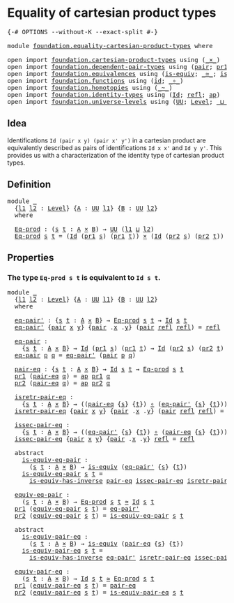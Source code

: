# Equality of cartesian product types

<pre class="Agda"><a id="48" class="Symbol">{-#</a> <a id="52" class="Keyword">OPTIONS</a> <a id="60" class="Pragma">--without-K</a> <a id="72" class="Pragma">--exact-split</a> <a id="86" class="Symbol">#-}</a>

<a id="91" class="Keyword">module</a> <a id="98" href="foundation.equality-cartesian-product-types.html" class="Module">foundation.equality-cartesian-product-types</a> <a id="142" class="Keyword">where</a>

<a id="149" class="Keyword">open</a> <a id="154" class="Keyword">import</a> <a id="161" href="foundation.cartesian-product-types.html" class="Module">foundation.cartesian-product-types</a> <a id="196" class="Keyword">using</a> <a id="202" class="Symbol">(</a><a id="203" href="foundation-core.cartesian-product-types.html#590" class="Function Operator">_×_</a><a id="206" class="Symbol">)</a>
<a id="208" class="Keyword">open</a> <a id="213" class="Keyword">import</a> <a id="220" href="foundation.dependent-pair-types.html" class="Module">foundation.dependent-pair-types</a> <a id="252" class="Keyword">using</a> <a id="258" class="Symbol">(</a><a id="259" href="foundation-core.dependent-pair-types.html#588" class="InductiveConstructor">pair</a><a id="263" class="Symbol">;</a> <a id="265" href="foundation-core.dependent-pair-types.html#605" class="Field">pr1</a><a id="268" class="Symbol">;</a> <a id="270" href="foundation-core.dependent-pair-types.html#617" class="Field">pr2</a><a id="273" class="Symbol">)</a>
<a id="275" class="Keyword">open</a> <a id="280" class="Keyword">import</a> <a id="287" href="foundation.equivalences.html" class="Module">foundation.equivalences</a> <a id="311" class="Keyword">using</a> <a id="317" class="Symbol">(</a><a id="318" href="foundation-core.equivalences.html#1556" class="Function">is-equiv</a><a id="326" class="Symbol">;</a> <a id="328" href="foundation-core.equivalences.html#1621" class="Function Operator">_≃_</a><a id="331" class="Symbol">;</a> <a id="333" href="foundation-core.equivalences.html#3013" class="Function">is-equiv-has-inverse</a><a id="353" class="Symbol">)</a>
<a id="355" class="Keyword">open</a> <a id="360" class="Keyword">import</a> <a id="367" href="foundation.functions.html" class="Module">foundation.functions</a> <a id="388" class="Keyword">using</a> <a id="394" class="Symbol">(</a><a id="395" href="foundation-core.functions.html#322" class="Function">id</a><a id="397" class="Symbol">;</a> <a id="399" href="foundation-core.functions.html#420" class="Function Operator">_∘_</a><a id="402" class="Symbol">)</a>
<a id="404" class="Keyword">open</a> <a id="409" class="Keyword">import</a> <a id="416" href="foundation.homotopies.html" class="Module">foundation.homotopies</a> <a id="438" class="Keyword">using</a> <a id="444" class="Symbol">(</a><a id="445" href="foundation-core.homotopies.html#627" class="Function Operator">_~_</a><a id="448" class="Symbol">)</a>
<a id="450" class="Keyword">open</a> <a id="455" class="Keyword">import</a> <a id="462" href="foundation.identity-types.html" class="Module">foundation.identity-types</a> <a id="488" class="Keyword">using</a> <a id="494" class="Symbol">(</a><a id="495" href="foundation-core.identity-types.html#1767" class="Datatype">Id</a><a id="497" class="Symbol">;</a> <a id="499" href="foundation-core.identity-types.html#1820" class="InductiveConstructor">refl</a><a id="503" class="Symbol">;</a> <a id="505" href="foundation-core.identity-types.html#4003" class="Function">ap</a><a id="507" class="Symbol">)</a>
<a id="509" class="Keyword">open</a> <a id="514" class="Keyword">import</a> <a id="521" href="foundation.universe-levels.html" class="Module">foundation.universe-levels</a> <a id="548" class="Keyword">using</a> <a id="554" class="Symbol">(</a><a id="555" href="foundation-core.universe-levels.html#235" class="Primitive">UU</a><a id="557" class="Symbol">;</a> <a id="559" href="Agda.Primitive.html#597" class="Postulate">Level</a><a id="564" class="Symbol">;</a> <a id="566" href="Agda.Primitive.html#810" class="Primitive Operator">_⊔_</a><a id="569" class="Symbol">)</a>
</pre>
## Idea

Identifications `Id (pair x y) (pair x' y')` in a cartesian product are equivalently described as pairs of identifications `Id x x'` and `Id y y'`. This provides us with a characterization of the identity type of cartesian product types.

## Definition

<pre class="Agda"><a id="847" class="Keyword">module</a> <a id="854" href="foundation.equality-cartesian-product-types.html#854" class="Module">_</a>
  <a id="858" class="Symbol">{</a><a id="859" href="foundation.equality-cartesian-product-types.html#859" class="Bound">l1</a> <a id="862" href="foundation.equality-cartesian-product-types.html#862" class="Bound">l2</a> <a id="865" class="Symbol">:</a> <a id="867" href="Agda.Primitive.html#597" class="Postulate">Level</a><a id="872" class="Symbol">}</a> <a id="874" class="Symbol">{</a><a id="875" href="foundation.equality-cartesian-product-types.html#875" class="Bound">A</a> <a id="877" class="Symbol">:</a> <a id="879" href="foundation-core.universe-levels.html#235" class="Primitive">UU</a> <a id="882" href="foundation.equality-cartesian-product-types.html#859" class="Bound">l1</a><a id="884" class="Symbol">}</a> <a id="886" class="Symbol">{</a><a id="887" href="foundation.equality-cartesian-product-types.html#887" class="Bound">B</a> <a id="889" class="Symbol">:</a> <a id="891" href="foundation-core.universe-levels.html#235" class="Primitive">UU</a> <a id="894" href="foundation.equality-cartesian-product-types.html#862" class="Bound">l2</a><a id="896" class="Symbol">}</a>
  <a id="900" class="Keyword">where</a>
  
  <a id="911" href="foundation.equality-cartesian-product-types.html#911" class="Function">Eq-prod</a> <a id="919" class="Symbol">:</a> <a id="921" class="Symbol">(</a><a id="922" href="foundation.equality-cartesian-product-types.html#922" class="Bound">s</a> <a id="924" href="foundation.equality-cartesian-product-types.html#924" class="Bound">t</a> <a id="926" class="Symbol">:</a> <a id="928" href="foundation.equality-cartesian-product-types.html#875" class="Bound">A</a> <a id="930" href="foundation-core.cartesian-product-types.html#590" class="Function Operator">×</a> <a id="932" href="foundation.equality-cartesian-product-types.html#887" class="Bound">B</a><a id="933" class="Symbol">)</a> <a id="935" class="Symbol">→</a> <a id="937" href="foundation-core.universe-levels.html#235" class="Primitive">UU</a> <a id="940" class="Symbol">(</a><a id="941" href="foundation.equality-cartesian-product-types.html#859" class="Bound">l1</a> <a id="944" href="Agda.Primitive.html#810" class="Primitive Operator">⊔</a> <a id="946" href="foundation.equality-cartesian-product-types.html#862" class="Bound">l2</a><a id="948" class="Symbol">)</a>
  <a id="952" href="foundation.equality-cartesian-product-types.html#911" class="Function">Eq-prod</a> <a id="960" href="foundation.equality-cartesian-product-types.html#960" class="Bound">s</a> <a id="962" href="foundation.equality-cartesian-product-types.html#962" class="Bound">t</a> <a id="964" class="Symbol">=</a> <a id="966" class="Symbol">(</a><a id="967" href="foundation-core.identity-types.html#1767" class="Datatype">Id</a> <a id="970" class="Symbol">(</a><a id="971" href="foundation-core.dependent-pair-types.html#605" class="Field">pr1</a> <a id="975" href="foundation.equality-cartesian-product-types.html#960" class="Bound">s</a><a id="976" class="Symbol">)</a> <a id="978" class="Symbol">(</a><a id="979" href="foundation-core.dependent-pair-types.html#605" class="Field">pr1</a> <a id="983" href="foundation.equality-cartesian-product-types.html#962" class="Bound">t</a><a id="984" class="Symbol">))</a> <a id="987" href="foundation-core.cartesian-product-types.html#590" class="Function Operator">×</a> <a id="989" class="Symbol">(</a><a id="990" href="foundation-core.identity-types.html#1767" class="Datatype">Id</a> <a id="993" class="Symbol">(</a><a id="994" href="foundation-core.dependent-pair-types.html#617" class="Field">pr2</a> <a id="998" href="foundation.equality-cartesian-product-types.html#960" class="Bound">s</a><a id="999" class="Symbol">)</a> <a id="1001" class="Symbol">(</a><a id="1002" href="foundation-core.dependent-pair-types.html#617" class="Field">pr2</a> <a id="1006" href="foundation.equality-cartesian-product-types.html#962" class="Bound">t</a><a id="1007" class="Symbol">))</a>
</pre>
## Properties

### The type `Eq-prod s t` is equivalent to `Id s t`.

<pre class="Agda"><a id="1093" class="Keyword">module</a> <a id="1100" href="foundation.equality-cartesian-product-types.html#1100" class="Module">_</a>
  <a id="1104" class="Symbol">{</a><a id="1105" href="foundation.equality-cartesian-product-types.html#1105" class="Bound">l1</a> <a id="1108" href="foundation.equality-cartesian-product-types.html#1108" class="Bound">l2</a> <a id="1111" class="Symbol">:</a> <a id="1113" href="Agda.Primitive.html#597" class="Postulate">Level</a><a id="1118" class="Symbol">}</a> <a id="1120" class="Symbol">{</a><a id="1121" href="foundation.equality-cartesian-product-types.html#1121" class="Bound">A</a> <a id="1123" class="Symbol">:</a> <a id="1125" href="foundation-core.universe-levels.html#235" class="Primitive">UU</a> <a id="1128" href="foundation.equality-cartesian-product-types.html#1105" class="Bound">l1</a><a id="1130" class="Symbol">}</a> <a id="1132" class="Symbol">{</a><a id="1133" href="foundation.equality-cartesian-product-types.html#1133" class="Bound">B</a> <a id="1135" class="Symbol">:</a> <a id="1137" href="foundation-core.universe-levels.html#235" class="Primitive">UU</a> <a id="1140" href="foundation.equality-cartesian-product-types.html#1108" class="Bound">l2</a><a id="1142" class="Symbol">}</a>
  <a id="1146" class="Keyword">where</a>
  
  <a id="1157" href="foundation.equality-cartesian-product-types.html#1157" class="Function">eq-pair&#39;</a> <a id="1166" class="Symbol">:</a> <a id="1168" class="Symbol">{</a><a id="1169" href="foundation.equality-cartesian-product-types.html#1169" class="Bound">s</a> <a id="1171" href="foundation.equality-cartesian-product-types.html#1171" class="Bound">t</a> <a id="1173" class="Symbol">:</a> <a id="1175" href="foundation.equality-cartesian-product-types.html#1121" class="Bound">A</a> <a id="1177" href="foundation-core.cartesian-product-types.html#590" class="Function Operator">×</a> <a id="1179" href="foundation.equality-cartesian-product-types.html#1133" class="Bound">B</a><a id="1180" class="Symbol">}</a> <a id="1182" class="Symbol">→</a> <a id="1184" href="foundation.equality-cartesian-product-types.html#911" class="Function">Eq-prod</a> <a id="1192" href="foundation.equality-cartesian-product-types.html#1169" class="Bound">s</a> <a id="1194" href="foundation.equality-cartesian-product-types.html#1171" class="Bound">t</a> <a id="1196" class="Symbol">→</a> <a id="1198" href="foundation-core.identity-types.html#1767" class="Datatype">Id</a> <a id="1201" href="foundation.equality-cartesian-product-types.html#1169" class="Bound">s</a> <a id="1203" href="foundation.equality-cartesian-product-types.html#1171" class="Bound">t</a>
  <a id="1207" href="foundation.equality-cartesian-product-types.html#1157" class="Function">eq-pair&#39;</a> <a id="1216" class="Symbol">{</a><a id="1217" href="foundation-core.dependent-pair-types.html#588" class="InductiveConstructor">pair</a> <a id="1222" href="foundation.equality-cartesian-product-types.html#1222" class="Bound">x</a> <a id="1224" href="foundation.equality-cartesian-product-types.html#1224" class="Bound">y</a><a id="1225" class="Symbol">}</a> <a id="1227" class="Symbol">{</a><a id="1228" href="foundation-core.dependent-pair-types.html#588" class="InductiveConstructor">pair</a> <a id="1233" class="DottedPattern Symbol">.</a><a id="1234" href="foundation.equality-cartesian-product-types.html#1222" class="DottedPattern Bound">x</a> <a id="1236" class="DottedPattern Symbol">.</a><a id="1237" href="foundation.equality-cartesian-product-types.html#1224" class="DottedPattern Bound">y</a><a id="1238" class="Symbol">}</a> <a id="1240" class="Symbol">(</a><a id="1241" href="foundation-core.dependent-pair-types.html#588" class="InductiveConstructor">pair</a> <a id="1246" href="foundation-core.identity-types.html#1820" class="InductiveConstructor">refl</a> <a id="1251" href="foundation-core.identity-types.html#1820" class="InductiveConstructor">refl</a><a id="1255" class="Symbol">)</a> <a id="1257" class="Symbol">=</a> <a id="1259" href="foundation-core.identity-types.html#1820" class="InductiveConstructor">refl</a>

  <a id="1267" href="foundation.equality-cartesian-product-types.html#1267" class="Function">eq-pair</a> <a id="1275" class="Symbol">:</a>
    <a id="1281" class="Symbol">{</a><a id="1282" href="foundation.equality-cartesian-product-types.html#1282" class="Bound">s</a> <a id="1284" href="foundation.equality-cartesian-product-types.html#1284" class="Bound">t</a> <a id="1286" class="Symbol">:</a> <a id="1288" href="foundation.equality-cartesian-product-types.html#1121" class="Bound">A</a> <a id="1290" href="foundation-core.cartesian-product-types.html#590" class="Function Operator">×</a> <a id="1292" href="foundation.equality-cartesian-product-types.html#1133" class="Bound">B</a><a id="1293" class="Symbol">}</a> <a id="1295" class="Symbol">→</a> <a id="1297" href="foundation-core.identity-types.html#1767" class="Datatype">Id</a> <a id="1300" class="Symbol">(</a><a id="1301" href="foundation-core.dependent-pair-types.html#605" class="Field">pr1</a> <a id="1305" href="foundation.equality-cartesian-product-types.html#1282" class="Bound">s</a><a id="1306" class="Symbol">)</a> <a id="1308" class="Symbol">(</a><a id="1309" href="foundation-core.dependent-pair-types.html#605" class="Field">pr1</a> <a id="1313" href="foundation.equality-cartesian-product-types.html#1284" class="Bound">t</a><a id="1314" class="Symbol">)</a> <a id="1316" class="Symbol">→</a> <a id="1318" href="foundation-core.identity-types.html#1767" class="Datatype">Id</a> <a id="1321" class="Symbol">(</a><a id="1322" href="foundation-core.dependent-pair-types.html#617" class="Field">pr2</a> <a id="1326" href="foundation.equality-cartesian-product-types.html#1282" class="Bound">s</a><a id="1327" class="Symbol">)</a> <a id="1329" class="Symbol">(</a><a id="1330" href="foundation-core.dependent-pair-types.html#617" class="Field">pr2</a> <a id="1334" href="foundation.equality-cartesian-product-types.html#1284" class="Bound">t</a><a id="1335" class="Symbol">)</a> <a id="1337" class="Symbol">→</a> <a id="1339" href="foundation-core.identity-types.html#1767" class="Datatype">Id</a> <a id="1342" href="foundation.equality-cartesian-product-types.html#1282" class="Bound">s</a> <a id="1344" href="foundation.equality-cartesian-product-types.html#1284" class="Bound">t</a>
  <a id="1348" href="foundation.equality-cartesian-product-types.html#1267" class="Function">eq-pair</a> <a id="1356" href="foundation.equality-cartesian-product-types.html#1356" class="Bound">p</a> <a id="1358" href="foundation.equality-cartesian-product-types.html#1358" class="Bound">q</a> <a id="1360" class="Symbol">=</a> <a id="1362" href="foundation.equality-cartesian-product-types.html#1157" class="Function">eq-pair&#39;</a> <a id="1371" class="Symbol">(</a><a id="1372" href="foundation-core.dependent-pair-types.html#588" class="InductiveConstructor">pair</a> <a id="1377" href="foundation.equality-cartesian-product-types.html#1356" class="Bound">p</a> <a id="1379" href="foundation.equality-cartesian-product-types.html#1358" class="Bound">q</a><a id="1380" class="Symbol">)</a>

  <a id="1385" href="foundation.equality-cartesian-product-types.html#1385" class="Function">pair-eq</a> <a id="1393" class="Symbol">:</a> <a id="1395" class="Symbol">{</a><a id="1396" href="foundation.equality-cartesian-product-types.html#1396" class="Bound">s</a> <a id="1398" href="foundation.equality-cartesian-product-types.html#1398" class="Bound">t</a> <a id="1400" class="Symbol">:</a> <a id="1402" href="foundation.equality-cartesian-product-types.html#1121" class="Bound">A</a> <a id="1404" href="foundation-core.cartesian-product-types.html#590" class="Function Operator">×</a> <a id="1406" href="foundation.equality-cartesian-product-types.html#1133" class="Bound">B</a><a id="1407" class="Symbol">}</a> <a id="1409" class="Symbol">→</a> <a id="1411" href="foundation-core.identity-types.html#1767" class="Datatype">Id</a> <a id="1414" href="foundation.equality-cartesian-product-types.html#1396" class="Bound">s</a> <a id="1416" href="foundation.equality-cartesian-product-types.html#1398" class="Bound">t</a> <a id="1418" class="Symbol">→</a> <a id="1420" href="foundation.equality-cartesian-product-types.html#911" class="Function">Eq-prod</a> <a id="1428" href="foundation.equality-cartesian-product-types.html#1396" class="Bound">s</a> <a id="1430" href="foundation.equality-cartesian-product-types.html#1398" class="Bound">t</a>
  <a id="1434" href="foundation-core.dependent-pair-types.html#605" class="Field">pr1</a> <a id="1438" class="Symbol">(</a><a id="1439" href="foundation.equality-cartesian-product-types.html#1385" class="Function">pair-eq</a> <a id="1447" href="foundation.equality-cartesian-product-types.html#1447" class="Bound">α</a><a id="1448" class="Symbol">)</a> <a id="1450" class="Symbol">=</a> <a id="1452" href="foundation-core.identity-types.html#4003" class="Function">ap</a> <a id="1455" href="foundation-core.dependent-pair-types.html#605" class="Field">pr1</a> <a id="1459" href="foundation.equality-cartesian-product-types.html#1447" class="Bound">α</a>
  <a id="1463" href="foundation-core.dependent-pair-types.html#617" class="Field">pr2</a> <a id="1467" class="Symbol">(</a><a id="1468" href="foundation.equality-cartesian-product-types.html#1385" class="Function">pair-eq</a> <a id="1476" href="foundation.equality-cartesian-product-types.html#1476" class="Bound">α</a><a id="1477" class="Symbol">)</a> <a id="1479" class="Symbol">=</a> <a id="1481" href="foundation-core.identity-types.html#4003" class="Function">ap</a> <a id="1484" href="foundation-core.dependent-pair-types.html#617" class="Field">pr2</a> <a id="1488" href="foundation.equality-cartesian-product-types.html#1476" class="Bound">α</a>

  <a id="1493" href="foundation.equality-cartesian-product-types.html#1493" class="Function">isretr-pair-eq</a> <a id="1508" class="Symbol">:</a>
    <a id="1514" class="Symbol">{</a><a id="1515" href="foundation.equality-cartesian-product-types.html#1515" class="Bound">s</a> <a id="1517" href="foundation.equality-cartesian-product-types.html#1517" class="Bound">t</a> <a id="1519" class="Symbol">:</a> <a id="1521" href="foundation.equality-cartesian-product-types.html#1121" class="Bound">A</a> <a id="1523" href="foundation-core.cartesian-product-types.html#590" class="Function Operator">×</a> <a id="1525" href="foundation.equality-cartesian-product-types.html#1133" class="Bound">B</a><a id="1526" class="Symbol">}</a> <a id="1528" class="Symbol">→</a> <a id="1530" class="Symbol">((</a><a id="1532" href="foundation.equality-cartesian-product-types.html#1385" class="Function">pair-eq</a> <a id="1540" class="Symbol">{</a><a id="1541" href="foundation.equality-cartesian-product-types.html#1515" class="Bound">s</a><a id="1542" class="Symbol">}</a> <a id="1544" class="Symbol">{</a><a id="1545" href="foundation.equality-cartesian-product-types.html#1517" class="Bound">t</a><a id="1546" class="Symbol">})</a> <a id="1549" href="foundation-core.functions.html#420" class="Function Operator">∘</a> <a id="1551" class="Symbol">(</a><a id="1552" href="foundation.equality-cartesian-product-types.html#1157" class="Function">eq-pair&#39;</a> <a id="1561" class="Symbol">{</a><a id="1562" href="foundation.equality-cartesian-product-types.html#1515" class="Bound">s</a><a id="1563" class="Symbol">}</a> <a id="1565" class="Symbol">{</a><a id="1566" href="foundation.equality-cartesian-product-types.html#1517" class="Bound">t</a><a id="1567" class="Symbol">}))</a> <a id="1571" href="foundation-core.homotopies.html#627" class="Function Operator">~</a> <a id="1573" href="foundation-core.functions.html#322" class="Function">id</a>
  <a id="1578" href="foundation.equality-cartesian-product-types.html#1493" class="Function">isretr-pair-eq</a> <a id="1593" class="Symbol">{</a><a id="1594" href="foundation-core.dependent-pair-types.html#588" class="InductiveConstructor">pair</a> <a id="1599" href="foundation.equality-cartesian-product-types.html#1599" class="Bound">x</a> <a id="1601" href="foundation.equality-cartesian-product-types.html#1601" class="Bound">y</a><a id="1602" class="Symbol">}</a> <a id="1604" class="Symbol">{</a><a id="1605" href="foundation-core.dependent-pair-types.html#588" class="InductiveConstructor">pair</a> <a id="1610" class="DottedPattern Symbol">.</a><a id="1611" href="foundation.equality-cartesian-product-types.html#1599" class="DottedPattern Bound">x</a> <a id="1613" class="DottedPattern Symbol">.</a><a id="1614" href="foundation.equality-cartesian-product-types.html#1601" class="DottedPattern Bound">y</a><a id="1615" class="Symbol">}</a> <a id="1617" class="Symbol">(</a><a id="1618" href="foundation-core.dependent-pair-types.html#588" class="InductiveConstructor">pair</a> <a id="1623" href="foundation-core.identity-types.html#1820" class="InductiveConstructor">refl</a> <a id="1628" href="foundation-core.identity-types.html#1820" class="InductiveConstructor">refl</a><a id="1632" class="Symbol">)</a> <a id="1634" class="Symbol">=</a> <a id="1636" href="foundation-core.identity-types.html#1820" class="InductiveConstructor">refl</a>

  <a id="1644" href="foundation.equality-cartesian-product-types.html#1644" class="Function">issec-pair-eq</a> <a id="1658" class="Symbol">:</a>
    <a id="1664" class="Symbol">{</a><a id="1665" href="foundation.equality-cartesian-product-types.html#1665" class="Bound">s</a> <a id="1667" href="foundation.equality-cartesian-product-types.html#1667" class="Bound">t</a> <a id="1669" class="Symbol">:</a> <a id="1671" href="foundation.equality-cartesian-product-types.html#1121" class="Bound">A</a> <a id="1673" href="foundation-core.cartesian-product-types.html#590" class="Function Operator">×</a> <a id="1675" href="foundation.equality-cartesian-product-types.html#1133" class="Bound">B</a><a id="1676" class="Symbol">}</a> <a id="1678" class="Symbol">→</a> <a id="1680" class="Symbol">((</a><a id="1682" href="foundation.equality-cartesian-product-types.html#1157" class="Function">eq-pair&#39;</a> <a id="1691" class="Symbol">{</a><a id="1692" href="foundation.equality-cartesian-product-types.html#1665" class="Bound">s</a><a id="1693" class="Symbol">}</a> <a id="1695" class="Symbol">{</a><a id="1696" href="foundation.equality-cartesian-product-types.html#1667" class="Bound">t</a><a id="1697" class="Symbol">})</a> <a id="1700" href="foundation-core.functions.html#420" class="Function Operator">∘</a> <a id="1702" class="Symbol">(</a><a id="1703" href="foundation.equality-cartesian-product-types.html#1385" class="Function">pair-eq</a> <a id="1711" class="Symbol">{</a><a id="1712" href="foundation.equality-cartesian-product-types.html#1665" class="Bound">s</a><a id="1713" class="Symbol">}</a> <a id="1715" class="Symbol">{</a><a id="1716" href="foundation.equality-cartesian-product-types.html#1667" class="Bound">t</a><a id="1717" class="Symbol">}))</a> <a id="1721" href="foundation-core.homotopies.html#627" class="Function Operator">~</a> <a id="1723" href="foundation-core.functions.html#322" class="Function">id</a>
  <a id="1728" href="foundation.equality-cartesian-product-types.html#1644" class="Function">issec-pair-eq</a> <a id="1742" class="Symbol">{</a><a id="1743" href="foundation-core.dependent-pair-types.html#588" class="InductiveConstructor">pair</a> <a id="1748" href="foundation.equality-cartesian-product-types.html#1748" class="Bound">x</a> <a id="1750" href="foundation.equality-cartesian-product-types.html#1750" class="Bound">y</a><a id="1751" class="Symbol">}</a> <a id="1753" class="Symbol">{</a><a id="1754" href="foundation-core.dependent-pair-types.html#588" class="InductiveConstructor">pair</a> <a id="1759" class="DottedPattern Symbol">.</a><a id="1760" href="foundation.equality-cartesian-product-types.html#1748" class="DottedPattern Bound">x</a> <a id="1762" class="DottedPattern Symbol">.</a><a id="1763" href="foundation.equality-cartesian-product-types.html#1750" class="DottedPattern Bound">y</a><a id="1764" class="Symbol">}</a> <a id="1766" href="foundation-core.identity-types.html#1820" class="InductiveConstructor">refl</a> <a id="1771" class="Symbol">=</a> <a id="1773" href="foundation-core.identity-types.html#1820" class="InductiveConstructor">refl</a>

  <a id="1781" class="Keyword">abstract</a>
    <a id="1794" href="foundation.equality-cartesian-product-types.html#1794" class="Function">is-equiv-eq-pair</a> <a id="1811" class="Symbol">:</a>
      <a id="1819" class="Symbol">(</a><a id="1820" href="foundation.equality-cartesian-product-types.html#1820" class="Bound">s</a> <a id="1822" href="foundation.equality-cartesian-product-types.html#1822" class="Bound">t</a> <a id="1824" class="Symbol">:</a> <a id="1826" href="foundation.equality-cartesian-product-types.html#1121" class="Bound">A</a> <a id="1828" href="foundation-core.cartesian-product-types.html#590" class="Function Operator">×</a> <a id="1830" href="foundation.equality-cartesian-product-types.html#1133" class="Bound">B</a><a id="1831" class="Symbol">)</a> <a id="1833" class="Symbol">→</a> <a id="1835" href="foundation-core.equivalences.html#1556" class="Function">is-equiv</a> <a id="1844" class="Symbol">(</a><a id="1845" href="foundation.equality-cartesian-product-types.html#1157" class="Function">eq-pair&#39;</a> <a id="1854" class="Symbol">{</a><a id="1855" href="foundation.equality-cartesian-product-types.html#1820" class="Bound">s</a><a id="1856" class="Symbol">}</a> <a id="1858" class="Symbol">{</a><a id="1859" href="foundation.equality-cartesian-product-types.html#1822" class="Bound">t</a><a id="1860" class="Symbol">})</a>
    <a id="1867" href="foundation.equality-cartesian-product-types.html#1794" class="Function">is-equiv-eq-pair</a> <a id="1884" href="foundation.equality-cartesian-product-types.html#1884" class="Bound">s</a> <a id="1886" href="foundation.equality-cartesian-product-types.html#1886" class="Bound">t</a> <a id="1888" class="Symbol">=</a>
      <a id="1896" href="foundation-core.equivalences.html#3013" class="Function">is-equiv-has-inverse</a> <a id="1917" href="foundation.equality-cartesian-product-types.html#1385" class="Function">pair-eq</a> <a id="1925" href="foundation.equality-cartesian-product-types.html#1644" class="Function">issec-pair-eq</a> <a id="1939" href="foundation.equality-cartesian-product-types.html#1493" class="Function">isretr-pair-eq</a>

  <a id="1957" href="foundation.equality-cartesian-product-types.html#1957" class="Function">equiv-eq-pair</a> <a id="1971" class="Symbol">:</a>
    <a id="1977" class="Symbol">(</a><a id="1978" href="foundation.equality-cartesian-product-types.html#1978" class="Bound">s</a> <a id="1980" href="foundation.equality-cartesian-product-types.html#1980" class="Bound">t</a> <a id="1982" class="Symbol">:</a> <a id="1984" href="foundation.equality-cartesian-product-types.html#1121" class="Bound">A</a> <a id="1986" href="foundation-core.cartesian-product-types.html#590" class="Function Operator">×</a> <a id="1988" href="foundation.equality-cartesian-product-types.html#1133" class="Bound">B</a><a id="1989" class="Symbol">)</a> <a id="1991" class="Symbol">→</a> <a id="1993" href="foundation.equality-cartesian-product-types.html#911" class="Function">Eq-prod</a> <a id="2001" href="foundation.equality-cartesian-product-types.html#1978" class="Bound">s</a> <a id="2003" href="foundation.equality-cartesian-product-types.html#1980" class="Bound">t</a> <a id="2005" href="foundation-core.equivalences.html#1621" class="Function Operator">≃</a> <a id="2007" href="foundation-core.identity-types.html#1767" class="Datatype">Id</a> <a id="2010" href="foundation.equality-cartesian-product-types.html#1978" class="Bound">s</a> <a id="2012" href="foundation.equality-cartesian-product-types.html#1980" class="Bound">t</a>
  <a id="2016" href="foundation-core.dependent-pair-types.html#605" class="Field">pr1</a> <a id="2020" class="Symbol">(</a><a id="2021" href="foundation.equality-cartesian-product-types.html#1957" class="Function">equiv-eq-pair</a> <a id="2035" href="foundation.equality-cartesian-product-types.html#2035" class="Bound">s</a> <a id="2037" href="foundation.equality-cartesian-product-types.html#2037" class="Bound">t</a><a id="2038" class="Symbol">)</a> <a id="2040" class="Symbol">=</a> <a id="2042" href="foundation.equality-cartesian-product-types.html#1157" class="Function">eq-pair&#39;</a>
  <a id="2053" href="foundation-core.dependent-pair-types.html#617" class="Field">pr2</a> <a id="2057" class="Symbol">(</a><a id="2058" href="foundation.equality-cartesian-product-types.html#1957" class="Function">equiv-eq-pair</a> <a id="2072" href="foundation.equality-cartesian-product-types.html#2072" class="Bound">s</a> <a id="2074" href="foundation.equality-cartesian-product-types.html#2074" class="Bound">t</a><a id="2075" class="Symbol">)</a> <a id="2077" class="Symbol">=</a> <a id="2079" href="foundation.equality-cartesian-product-types.html#1794" class="Function">is-equiv-eq-pair</a> <a id="2096" href="foundation.equality-cartesian-product-types.html#2072" class="Bound">s</a> <a id="2098" href="foundation.equality-cartesian-product-types.html#2074" class="Bound">t</a>

  <a id="2103" class="Keyword">abstract</a>
    <a id="2116" href="foundation.equality-cartesian-product-types.html#2116" class="Function">is-equiv-pair-eq</a> <a id="2133" class="Symbol">:</a>
      <a id="2141" class="Symbol">(</a><a id="2142" href="foundation.equality-cartesian-product-types.html#2142" class="Bound">s</a> <a id="2144" href="foundation.equality-cartesian-product-types.html#2144" class="Bound">t</a> <a id="2146" class="Symbol">:</a> <a id="2148" href="foundation.equality-cartesian-product-types.html#1121" class="Bound">A</a> <a id="2150" href="foundation-core.cartesian-product-types.html#590" class="Function Operator">×</a> <a id="2152" href="foundation.equality-cartesian-product-types.html#1133" class="Bound">B</a><a id="2153" class="Symbol">)</a> <a id="2155" class="Symbol">→</a> <a id="2157" href="foundation-core.equivalences.html#1556" class="Function">is-equiv</a> <a id="2166" class="Symbol">(</a><a id="2167" href="foundation.equality-cartesian-product-types.html#1385" class="Function">pair-eq</a> <a id="2175" class="Symbol">{</a><a id="2176" href="foundation.equality-cartesian-product-types.html#2142" class="Bound">s</a><a id="2177" class="Symbol">}</a> <a id="2179" class="Symbol">{</a><a id="2180" href="foundation.equality-cartesian-product-types.html#2144" class="Bound">t</a><a id="2181" class="Symbol">})</a>
    <a id="2188" href="foundation.equality-cartesian-product-types.html#2116" class="Function">is-equiv-pair-eq</a> <a id="2205" href="foundation.equality-cartesian-product-types.html#2205" class="Bound">s</a> <a id="2207" href="foundation.equality-cartesian-product-types.html#2207" class="Bound">t</a> <a id="2209" class="Symbol">=</a>
      <a id="2217" href="foundation-core.equivalences.html#3013" class="Function">is-equiv-has-inverse</a> <a id="2238" href="foundation.equality-cartesian-product-types.html#1157" class="Function">eq-pair&#39;</a> <a id="2247" href="foundation.equality-cartesian-product-types.html#1493" class="Function">isretr-pair-eq</a> <a id="2262" href="foundation.equality-cartesian-product-types.html#1644" class="Function">issec-pair-eq</a>

  <a id="2279" href="foundation.equality-cartesian-product-types.html#2279" class="Function">equiv-pair-eq</a> <a id="2293" class="Symbol">:</a>
    <a id="2299" class="Symbol">(</a><a id="2300" href="foundation.equality-cartesian-product-types.html#2300" class="Bound">s</a> <a id="2302" href="foundation.equality-cartesian-product-types.html#2302" class="Bound">t</a> <a id="2304" class="Symbol">:</a> <a id="2306" href="foundation.equality-cartesian-product-types.html#1121" class="Bound">A</a> <a id="2308" href="foundation-core.cartesian-product-types.html#590" class="Function Operator">×</a> <a id="2310" href="foundation.equality-cartesian-product-types.html#1133" class="Bound">B</a><a id="2311" class="Symbol">)</a> <a id="2313" class="Symbol">→</a> <a id="2315" href="foundation-core.identity-types.html#1767" class="Datatype">Id</a> <a id="2318" href="foundation.equality-cartesian-product-types.html#2300" class="Bound">s</a> <a id="2320" href="foundation.equality-cartesian-product-types.html#2302" class="Bound">t</a> <a id="2322" href="foundation-core.equivalences.html#1621" class="Function Operator">≃</a> <a id="2324" href="foundation.equality-cartesian-product-types.html#911" class="Function">Eq-prod</a> <a id="2332" href="foundation.equality-cartesian-product-types.html#2300" class="Bound">s</a> <a id="2334" href="foundation.equality-cartesian-product-types.html#2302" class="Bound">t</a>
  <a id="2338" href="foundation-core.dependent-pair-types.html#605" class="Field">pr1</a> <a id="2342" class="Symbol">(</a><a id="2343" href="foundation.equality-cartesian-product-types.html#2279" class="Function">equiv-pair-eq</a> <a id="2357" href="foundation.equality-cartesian-product-types.html#2357" class="Bound">s</a> <a id="2359" href="foundation.equality-cartesian-product-types.html#2359" class="Bound">t</a><a id="2360" class="Symbol">)</a> <a id="2362" class="Symbol">=</a> <a id="2364" href="foundation.equality-cartesian-product-types.html#1385" class="Function">pair-eq</a>
  <a id="2374" href="foundation-core.dependent-pair-types.html#617" class="Field">pr2</a> <a id="2378" class="Symbol">(</a><a id="2379" href="foundation.equality-cartesian-product-types.html#2279" class="Function">equiv-pair-eq</a> <a id="2393" href="foundation.equality-cartesian-product-types.html#2393" class="Bound">s</a> <a id="2395" href="foundation.equality-cartesian-product-types.html#2395" class="Bound">t</a><a id="2396" class="Symbol">)</a> <a id="2398" class="Symbol">=</a> <a id="2400" href="foundation.equality-cartesian-product-types.html#2116" class="Function">is-equiv-pair-eq</a> <a id="2417" href="foundation.equality-cartesian-product-types.html#2393" class="Bound">s</a> <a id="2419" href="foundation.equality-cartesian-product-types.html#2395" class="Bound">t</a>
</pre>